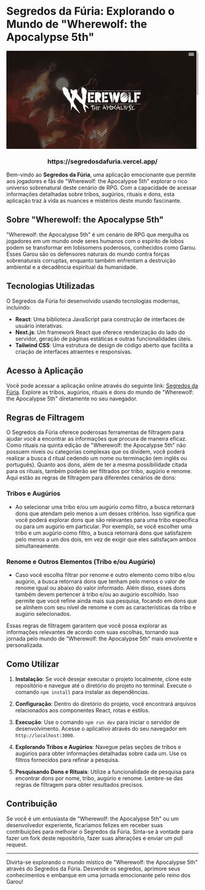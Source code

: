# Segredos da Fúria: Explorando o Mundo de "Wherewolf: the Apocalypse 5th"

<div align="center">
  <img align="center" src="./public/images/presentation.gif" alt= "funcionalidade em execução" />
</div>

<h3 align="center">https://segredosdafuria.vercel.app/</h3>

Bem-vindo ao **Segredos da Fúria**, uma aplicação emocionante que permite aos jogadores e fãs de "Wherewolf: the Apocalypse 5th" explorar o rico universo sobrenatural deste cenário de RPG. Com a capacidade de acessar informações detalhadas sobre tribos, augúrios, rituais e dons, esta aplicação traz à vida as nuances e mistérios deste mundo fascinante.

## Sobre "Wherewolf: the Apocalypse 5th"

"Wherewolf: the Apocalypse 5th" é um cenário de RPG que mergulha os jogadores em um mundo onde seres humanos com o espírito de lobos podem se transformar em lobisomens poderosos, conhecidos como Garou. Esses Garou são os defensores naturais do mundo contra forças sobrenaturais corruptas, enquanto também enfrentam a destruição ambiental e a decadência espiritual da humanidade.

## Tecnologias Utilizadas

O Segredos da Fúria foi desenvolvido usando tecnologias modernas, incluindo:

- **React**: Uma biblioteca JavaScript para construção de interfaces de usuário interativas.
- **Next.js**: Um framework React que oferece renderização do lado do servidor, geração de páginas estáticas e outras funcionalidades úteis.
- **Tailwind CSS**: Uma estrutura de design de código aberto que facilita a criação de interfaces atraentes e responsivas.

## Acesso à Aplicação

Você pode acessar a aplicação online através do seguinte link: [Segredos da Fúria](https://segredosdafuria.vercel.app/). Explore as tribos, augúrios, rituais e dons do mundo de "Wherewolf: the Apocalypse 5th" diretamente no seu navegador.

## Regras de Filtragem

O Segredos da Fúria oferece poderosas ferramentas de filtragem para ajudar você a encontrar as informações que procura de maneira eficaz. Como rituais na quinta edição de "Wherewolf: the Apocalypse 5th" não possuem níveis ou categorias complexas que os dividem, você poderá realizar a busca d ritual cedendo um nome ou terminação (em inglês ou português). Quanto aos dons, além de ter a mesma possibilidade citada para os rituais, também poderão ser filtrados por tribo, augúrio e renome. Aqui estão as regras de filtragem para diferentes cenários de dons:

### Tribos e Augúrios

- Ao selecionar uma tribo e/ou um augúrio como filtro, a busca retornará dons que atendam pelo menos a um desses critérios. Isso significa que você poderá explorar dons que são relevantes para uma tribo específica ou para um augúrio em particular. Por exemplo, se você escolher uma tribo e um augúrio como filtro, a busca retornará dons que satisfazem pelo menos a um dos dois, em vez de exigir que eles satisfaçam ambos simultaneamente.

### Renome e Outros Elementos (Tribo e/ou Augúrio)

- Caso você escolha filtrar por renome e outro elemento como tribo e/ou augúrio, a busca retornará dons que tenham pelo menos o valor de renome igual ou abaixo do valor informado. Além disso, esses dons também devem pertencer à tribo e/ou ao augúrio escolhido. Isso permite que você refine ainda mais sua pesquisa, focando em dons que se alinhem com seu nível de renome e com as características da tribo e augúrio selecionados.

Essas regras de filtragem garantem que você possa explorar as informações relevantes de acordo com suas escolhas, tornando sua jornada pelo mundo de "Wherewolf: the Apocalypse 5th" mais envolvente e personalizada.

## Como Utilizar

1. **Instalação**: Se você desejar executar o projeto localmente, clone este repositório e navegue até o diretório do projeto no terminal. Execute o comando `npm install` para instalar as dependências.

2. **Configuração**: Dentro do diretório do projeto, você encontrará arquivos relacionados aos componentes React, rotas e estilos.

3. **Execução**: Use o comando `npm run dev` para iniciar o servidor de desenvolvimento. Acesse o aplicativo através do seu navegador em `http://localhost:3000`.

4. **Explorando Tribos e Augúrios**: Navegue pelas seções de tribos e augúrios para obter informações detalhadas sobre cada um. Use os filtros fornecidos para refinar a pesquisa.

5. **Pesquisando Dons e Rituais**: Utilize a funcionalidade de pesquisa para encontrar dons por nome, tribo, augúrio e renome. Lembre-se das regras de filtragem para obter resultados precisos.

## Contribuição

Se você é um entusiasta de "Wherewolf: the Apocalypse 5th" ou um desenvolvedor experiente, ficaríamos felizes em receber suas contribuições para melhorar o Segredos da Fúria. Sinta-se à vontade para fazer um fork deste repositório, fazer suas alterações e enviar um pull request.

---

Divirta-se explorando o mundo místico de "Wherewolf: the Apocalypse 5th" através do Segredos da Fúria. Desvende os segredos, aprimore seus conhecimentos e embarque em uma jornada emocionante pelo reino dos Garou!
